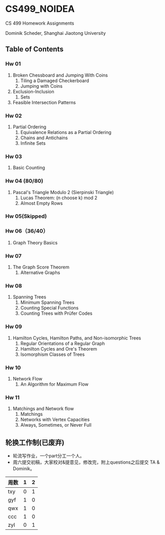 # CS499_NOIDEA
CS 499 Homework Assignments

Dominik Scheder, Shanghai Jiaotong University

## Table of Contents

### Hw 01

1. Broken Chessboard and Jumping With Coins
   1. Tiling a Damaged Checkerboard
   2. Jumping with Coins
2. Exclusion-Inclusion
   1. Sets
3. Feasible Intersection Patterns

### Hw 02

1. Partial Ordering
   1. Equivalence Relations as a Partial Ordering
   2. Chains and Antichains
   3. Infinite Sets

### Hw 03

1. Basic Counting

### Hw 04 (80/80)

1. Pascal's Triangle Modulo 2 (Sierpinski Triangle)
   1. Lucas Theorem: (n choose k) mod 2
   2. Almost Empty Rows

### Hw 05(Skipped)

### Hw 06（36/40）

1. Graph Theory Basics

### Hw 07

1. The Graph Score Theorem
   1. Alternative Graphs

### Hw 08

1. Spanning Trees
   1. Minimum Spanning Trees
   2. Counting Special Functions
   3. Counting Trees with Prüfer Codes

### Hw 09

1. Hamilton Cycles, Hamilton Paths, and Non-isomorphic Trees
   1. Regular Orientations of a Regular Graph
   2. Hamilton Cycles and Ore's Theorem
   3. Isomorphism Classes of Trees

### Hw 10

1. Network Flow
   1. An Algorithm for Maximum Flow

### Hw 11
1. Matchings and Network flow
   1. Matchings
   2. Networks with Vertex Capacities
   3. Always, Sometimes, or Never Full

## 轮换工作制(已废弃)

- 轮流写作业，一个part分工一个人。
- 周六提交初稿，大家校对&提意见，修改完，附上questions之后提交 TA & Dominik。


| 周数   | 1    | 2    |
| ---- | ---- | ---- |
| txy  | 0    | 1    |
| gyf  | 1    | 0    |
| qwx  | 1    | 0    |
| ccc  | 1    | 0    |
| zyl  | 0    | 1    |
